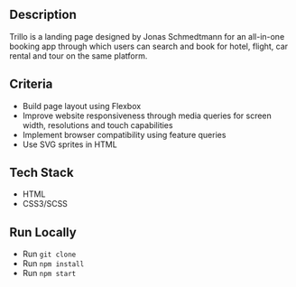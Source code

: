 ## Description
Trillo is a landing page designed by Jonas Schmedtmann for an all-in-one booking app through which users can search and book for hotel, flight, car rental and tour on the same platform.


## Criteria
- Build page layout using Flexbox
- Improve website responsiveness through media queries for screen width, resolutions and touch capabilities
- Implement browser compatibility using feature queries
- Use SVG sprites in HTML

## Tech Stack
- HTML
- CSS3/SCSS

## Run Locally
- Run `git clone`
- Run `npm install`
- Run `npm start`
